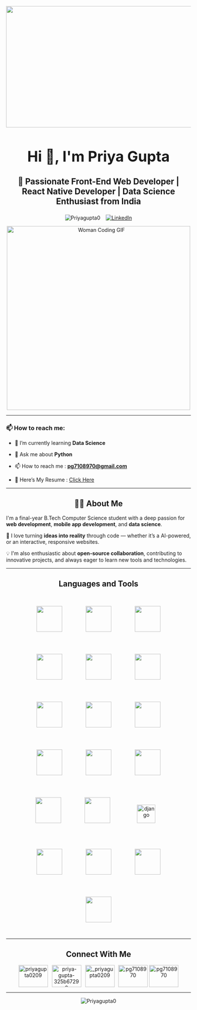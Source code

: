 <img src="https://cdn.dribbble.com/userupload/42359063/file/original-65e32912e6264fc0d83ecf72ed1c6ff7.gif" width="1100"  height="330">

###

<h1 align="center" style="font-size: 2.8em;">Hi 👋, I'm Priya Gupta</h1>
<h3 align="center" style="font-size: 1.6em;">🚀 Passionate Front-End Web Developer | React Native Developer | Data Science Enthusiast from India</h3>

<!-- LinkedIn Button in Green Box -->
<p align="center">
  <img src="https://komarev.com/ghpvc/?username=Priyagupta0&label=Profile%20views&color=0e75b6&style=flat" alt="Priyagupta0" /> &ensp;
  <a href="https://www.linkedin.com/in/priya-gupta-325b67290" target="_blank">
    <img src="https://img.shields.io/badge/Connect%20on%20LinkedIn-007E5E?style=for-the-badge&logo=linkedin&logoColor=white" alt="LinkedIn"/>
  </a>
</p>

<!-- Woman Coding GIF -->
<p align="center">
  <img src="https://cdn.dribbble.com/userupload/30832962/file/original-199091f9b19f067153ecd518321a3898.gif" alt="Woman Coding GIF" width="500"/>
</p>

---

### 📫 How to reach me:
- 🌱 I’m currently learning **Data Science**

- 💬 Ask me about **Python**

- 📫 How to reach me : **pg7108970@gmail.com**
  
- 📄 Here’s My Resume : [Click Here](https://docs.google.com/document/d/1AWdSEkVU2OeYhI_vrvBRZwPEgpYR83VT/edit?usp=drive_link&ouid=117353160479912309871&rtpof=true&sd=true)

---
<h2 align="center">🙋‍♀️ About Me</h2>

I'm a final-year B.Tech Computer Science student with a deep passion for **web development**, **mobile app development**, and **data science**. 

🔧 I love turning **ideas into reality** through code — whether it’s a AI-powered, or an interactive, responsive websites.

💡 I'm also enthusiastic about **open-source collaboration**, contributing to innovative projects, and always eager to learn new tools and technologies.


---

<h2 align="center">Languages and Tools</h2>
<div align="center">
  <img src="https://cdn.jsdelivr.net/gh/devicons/devicon/icons/html5/html5-original.svg" width="70" style="margin:30px;"/>
  <img src="https://cdn.jsdelivr.net/gh/devicons/devicon/icons/css3/css3-original.svg" width="70" style="margin:30px;"/>
  <img src="https://cdn.jsdelivr.net/gh/devicons/devicon/icons/javascript/javascript-original.svg" width="70" style="margin:30px;"/>
  <img src="https://cdn.jsdelivr.net/gh/devicons/devicon/icons/bootstrap/bootstrap-original.svg" width="70" style="margin:30px;"/>
  <img src="https://cdn.jsdelivr.net/gh/devicons/devicon/icons/react/react-original.svg" width="70" style="margin:30px;"/>
  <img src="https://reactnative.dev/img/header_logo.svg" width="70" style="margin:30px;"/>
  <img src="https://cdn.jsdelivr.net/gh/devicons/devicon/icons/python/python-original.svg" width="70" style="margin:30px;"/>
  <img src="https://cdn.jsdelivr.net/gh/devicons/devicon/icons/java/java-original.svg" width="70" style="margin:30px;"/>
  <img src="https://cdn.jsdelivr.net/gh/devicons/devicon/icons/c/c-original.svg" width="70" style="margin:30px;"/>
  <img src="https://cdn.jsdelivr.net/gh/devicons/devicon/icons/csharp/csharp-original.svg" width="70" style="margin:30px;"/>
  <img src="https://cdn.jsdelivr.net/gh/devicons/devicon/icons/git/git-original.svg" width="70" style="margin:30px;"/>
  <img src="https://cdn.jsdelivr.net/gh/devicons/devicon/icons/linux/linux-original.svg" width="70" style="margin:30px;"/>
  <img src="https://cdn.jsdelivr.net/gh/devicons/devicon/icons/mongodb/mongodb-original.svg" width="70" style="margin:30px;"/>
  <img src="https://cdn.jsdelivr.net/gh/devicons/devicon/icons/mysql/mysql-original.svg" width="70" style="margin:30px;"/>
  <img src="https://cdn.worldvectorlogo.com/logos/django.svg" alt="django" width="50" style="margin:40px;"/>&ensp;
  <img src="https://cdn.jsdelivr.net/gh/devicons/devicon/icons/opencv/opencv-original.svg" width="70" style="margin:30px;"/>
  <img src="https://cdn.jsdelivr.net/gh/devicons/devicon/icons/pandas/pandas-original.svg" width="70" style="margin:30px;"/>
  <img src="https://upload.wikimedia.org/wikipedia/commons/0/05/Scikit_learn_logo_small.svg" width="70" style="margin:30px;"/>
  <img src="https://seaborn.pydata.org/_images/logo-mark-lightbg.svg" width="70" style="margin:30px;"/>
</div>


---

<h2 align="center">Connect With Me</h2>
<p align="center">
<a href="https://twitter.com/priyagupta0209" target="blank"><img align="center" src="https://raw.githubusercontent.com/rahuldkjain/github-profile-readme-generator/master/src/images/icons/Social/twitter.svg" alt="priyagupta0209" height="60" width="80" /></a>&ensp;
<a href="https://linkedin.com/in/priya-gupta-325b67290" target="blank"><img align="center" src="https://raw.githubusercontent.com/rahuldkjain/github-profile-readme-generator/master/src/images/icons/Social/linked-in-alt.svg" alt="priya-gupta-325b67290" height="60" width="80" /></a>&ensp;
<a href="https://instagram.com/_priyagupta0209" target="blank"><img align="center" src="https://raw.githubusercontent.com/rahuldkjain/github-profile-readme-generator/master/src/images/icons/Social/instagram.svg" alt="_priyagupta0209" height="60" width="80" /></a>&ensp;
<a href="https://www.hackerrank.com/pg7108970" target="blank"><img align="center" src="https://raw.githubusercontent.com/rahuldkjain/github-profile-readme-generator/master/src/images/icons/Social/hackerrank.svg" alt="pg7108970" height="60" width="80" /></a>
<a href="https://leetcode.com/u/pg7108970/" target="blank"><img align="center" src="https://raw.githubusercontent.com/rahuldkjain/github-profile-readme-generator/master/src/images/icons/Social/leet-code.svg" alt="pg7108970" height="60" width="80" /></a>
</p>

---
<p align="center"><img align="center" src="https://github-readme-stats.vercel.app/api/top-langs?username=Priyagupta0&show_icons=true&locale=en&layout=compact" alt="Priyagupta0" /></p>
